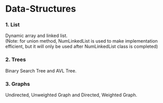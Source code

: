 # Data-Structures
### 1. List
Dynamic array and linked list.\
(Note: for union method, NumLinkedList is used to make implementation efficient, but it will only be used after NumLinkedList class is completed)
### 2. Trees
Binary Search Tree and AVL Tree.
### 3. Graphs
Undirected, Unweighted Graph and Directed, Weighted Graph.
